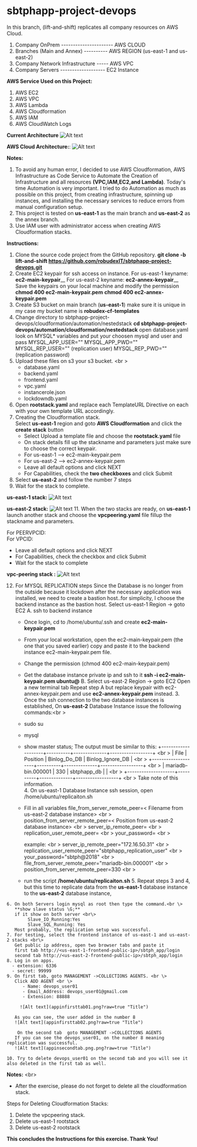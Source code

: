 # sbtphapp-project-devops

In this branch, (lift-and-shift) replicates all company resources on  AWS Cloud.

1. Company OnPrem ---------------------- AWS CLOUD
2. Branches (Main and Annex) ----------  AWS REGION (us-east-1 and us-east-2)
3. Company Network Infrastructure -----  AWS VPC
4. Company Servers -------------------   EC2 Instance


**AWS Service Used on this Project:**
1. AWS EC2
2. AWS VPC 
3. AWS Lambda
4. AWS Cloudformation 
5. AWS IAM 
6. AWS CloudWatch Logs

**Current Architecture**
![Alt text](sbtphapp_current_arch.png?raw=true "Title")

**AWS Cloud Architecture:**:
![Alt text](sbtphapp_aws_lift_and_shift_architecture.png?raw=true "Title")

**Notes:**
  1. To avoid any human error, I decided to use AWS Cloudformation, AWS Infrastructure as Code Service to Automate the Creation of Infrastructure and all resources **(VPC,IAM,EC2,and Lambda)**. Today's time Automation is very important. I tried to do  Automation as much as possible on this project, from creating infrastructure, spinning up  instances, and installing the necessary services to reduce errors from manual configuration setup.
  2. This project is tested on **us-east-1** as the main branch and **us-east-2** as the annex branch.
  3. Use IAM user with administrator access when creating AWS Cloudformation stacks.

 **Instructions:**
 1. Clone the source code project from the GitHub repository.
    **git clone -b  lift-and-shift  https://github.com/robudexIT/sbtphapp-project-devops.git** 
 2. Create EC2 keypair for ssh access on instance.
    For us-east-1  keyname: **ec2-main-keypair**__
    For us-east-2  keyname: **ec2-annex-keypair**__
    Save the keypairs on your local machine and modify the permission
      **chmod 400 ec2-main-keypair.pem**
      **chmod 400 ec2-annex-keypair.pem**
 4. Create S3 bucket on main branch (**us-east-1**) make sure it is unique in my case my bucket name is **robudex-cf-templates**
 5. Change directory to sbtphapp-project-devops/cloudformation/automation/nestedstack
    **cd sbtphapp-project-devops/automation/cloudformation/nestedstack**
    open database.yaml look on MYSQL* variables and put your choosen mysql and user and pass
        MYSQL_APP_USER=""
        MYSQL_APP_PWD=""
        MYSQL_REP_USER="" (replication user)
        MYSQL_REP_PWD=""  (replication password)
 6. Upload these files on s3 your s3 bucket. <br \>
    - database.yaml 
    - backend.yaml
    - frontend.yaml
    - vpc.yaml 
    - instancerole.json
    - lockdowndb.yaml
 7. Open **rootstack.yaml** and replace each TemplateURL Directive on each with your own template URL accordingly.
 8. Creating the Cloudformation stack. <br />
    Select **us-east-1** region and goto **AWS Cloudformation** and click the **create stack** button <br />
    - Select Upload a template file  and choose the **rootstack.yaml** file
    - On stack details fill up the stackname and parameters just make sure to choose the correct keypair.
    - For us-east-1 --> ec2-main-keypair.pem
    - For us-east-2 --> ec2-annex-keypair.pem
    - Leave all default options and click NEXT
    - For Capabilities, check the **two checkboxes** and click Submit
 9. Select **us-east-2** and follow the number 7 steps
 10. Wait for the stack to complete.<br />

 **us-east-1 stack:**
 ![Alt text](primarystack.png?raw=true "Title")
 
**us-east-2 stack:**
 ![Alt text](backupstack.png?raw=true "Title")
 11. When the two stacks are ready, on **us-east-1** launch  another stack and choose the **vpcpeering.yaml** file fillup the stackname and parameters.
 

 For PEERVPCID: <VPCID of us-east-2> <br />
 For VPCID: <VPCID of us-east-1>
 - Leave all default options and click NEXT
 - For Capabilities, check the checkbox and click Submit
 - Wait for the stack to complete

 **vpc-peering stack :**
  ![Alt text](vpcpeeringstack.png?raw=true "Title")

 
 12. For MYSQL REPLICATION steps
    Since the Database is no longer from the outside because it lockdown after  the necessary application was installed, we need to create a bastion host..for simplicity,  I  choose the backend instance as the bastion host.
   Select us-east-1 Region -> goto EC2 
   A. ssh to backend instance 
      - Once login, cd to /home/ubuntu/.ssh and create  **ec2-main-keypair.pem**
      - From your local workstation, open the  ec2-main-keypair.pem (the one that you saved earlier) copy and paste it to the backend instance  ec2-main-keypair.pem file.
      - Change the permission (chmod 400  ec2-main-keypair.pem)
      - Get the database instance private ip and ssh to it 
        **ssh -i ec2-main-keypair.pem ubuntu@<datababse-private-ip>**
    B. Select us-east-2 Region -> goto EC2
       Open a new terminal tab
       Repeat step A but replace keypair with ec2-annex-keypair.pem and use **ec2-annex-keypair.pem** instead.
    3. Once the ssh connection to the two database instances is established, On **us-east-2** Database Instance issue the following commands:<br \>
       - sudo su
       - mysql
       - show master status;
      The output must be similar to this:
        +--------------------+----------+--------------+------------------+ <br \>
        | File               | Position | Binlog_Do_DB | Binlog_Ignore_DB | <br \>
        +--------------------+----------+--------------+------------------+ <br \>
        | mariadb-bin.000001 |      330 | sbtphapp_db  |                  | <br \>
        +--------------------+----------+--------------+------------------+ <br \>
        Take note of this information. <br>
    4.  On us-east-1 Database Instance ssh session,  open /home/ubuntu/replicaiton.sh 
      - Fill in all variables
        file_from_server_remote_peer=< Filename from us-east-2 database instance> <br \>
        position_from_server_remote_peer=< Position from us-east-2 database instance> <br \>
        server_ip_remote_peer=<us-east-2 database instance private ip> <br \>
        replication_user_remote_peer=<replication user> <br \>
        your_password=<replicationpassowrd> <br \>
      
        
        example: <br \>
        server_ip_remote_peer="172.16.50.31" <br \>
        replication_user_remote_peer="sbtphapp_replication_user" <br \>
        your_password="sbtph@2018" <br \>
        file_from_server_remote_peer="mariadb-bin.000001" <br \>
        position_from_server_remote_peer=330 <br \>
      - run the script
        **/home/ubuntu/replicaiton.sh**
    5.  Repeat steps 3 and 4, but this time to replicate data from the **us-east-1** database instance to the
        **us-east-2** database instance,

    6. On both Servers login mysql as root then type the command.<br \>
       **show slave status \G;**
       if it show on both server <br\>
            Slave_IO_Running:Yes
            Slave_SQL_Running: Yes
       Most probably, the replication setup was successful.
    7. For testing, select the frontend instance of us-east-1 and us-east-2 stacks <br\>
       Get public ip address, open two browser tabs and paste it
       first tab http://<us-east-1-frontend-public-ip>/sbtph_app/login
       second tab http://<us-east-2-frontend-public-ip>/sbtph_app/login
    8. Log in on apps.
      - extension: 6336
      - secret: 99999
    9. On first tab, goto MANAGEMENT ->COLLECTIONS AGENTS. <br \>
       Click ADD AGENT <br \>
          - Name: devops_user01
          - Email_Address: devops_user01@gmail.com
          - Extension: 88888
          
         ![Alt text](appinfirsttab01.png?raw=true "Title") 

       As you can see, the user added in the number 8 
       ![Alt text](appinfirsttab02.png?raw=true "Title")

        On the second tab  goto MANAGEMENT ->COLLECTIONS AGENTS 
       If you can see the devops_user01, on the number 8 meaning replication was successful.
       ![Alt text](appinsecondtab.png.png?raw=true "Title")

    10. Try to delete devops_user01 on the second tab and you will see it also deleted in the first tab as well.

**Notes:** <br\>
  - After the exercise, please do not forget to delete all the cloudformation stack.

 Steps for Deleting Cloudformation Stacks:
 1. Delete the vpcpeering stack.
 2. Delete us-east-1 rootstack
 3. Delete us-east-2 rootstack

    
**This concludes the Instructions for this exercise. Thank You!** <br />    



       

 
